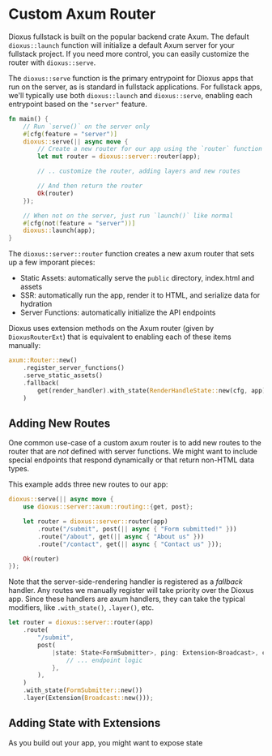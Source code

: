 # Custom Axum Router

Dioxus fullstack is built on the popular backend crate Axum. The default `dioxus::launch` function will initialize a default Axum server for your fullstack project. If you need more control, you can easily customize the router with `dioxus::serve`.

The `dioxus::serve` function is the primary entrypoint for Dioxus apps that run on the server, as is standard in fullstack applications. For fullstack apps, we'll typically use both `dioxus::launch` and `dioxus::serve`, enabling each entrypoint based on the `"server"` feature.

```rust
fn main() {
    // Run `serve()` on the server only
    #[cfg(feature = "server")]
    dioxus::serve(|| async move {
        // Create a new router for our app using the `router` function
        let mut router = dioxus::server::router(app);

        // .. customize the router, adding layers and new routes

        // And then return the router
        Ok(router)
    });

    // When not on the server, just run `launch()` like normal
    #[cfg(not(feature = "server"))]
    dioxus::launch(app);
}
```

The `dioxus::server::router` function creates a new axum router that sets up a few imporant pieces:

- Static Assets: automatically serve the `public` directory, index.html and assets
- SSR: automatically run the app, render it to HTML, and serialize data for hydration
- Server Functions: automatically initialize the API endpoints

Dioxus uses extension methods on the Axum router (given by `DioxusRouterExt`) that is equivalent to enabling each of these items manually:

```rust
axum::Router::new()
	.register_server_functions()
	.serve_static_assets()
	.fallback(
		get(render_handler).with_state(RenderHandleState::new(cfg, app)),
	)
```


## Adding New Routes

One common use-case of a custom axum router is to add new routes to the router that are *not* defined with server functions. We might want to include special endpoints that respond dynamically or that return non-HTML data types.

This example adds three new routes to our app:

```rust
dioxus::serve(|| async move {
    use dioxus::server::axum::routing::{get, post};

    let router = dioxus::server::router(app)
        .route("/submit", post(|| async { "Form submitted!" }))
        .route("/about", get(|| async { "About us" }))
        .route("/contact", get(|| async { "Contact us" }));

    Ok(router)
});
```

Note that the server-side-rendering handler is registered as a *fallback* handler. Any routes we manually register will take priority over the Dioxus app. Since these handlers are axum handlers, they can take the typical modifiers, like `.with_state()`, `.layer()`, etc.

```rust
let router = dioxus::server::router(app)
    .route(
        "/submit",
        post(
            |state: State<FormSubmitter>, ping: Extension<Broadcast>, cookie: TypedHeader<Cookie>| async {
                // ... endpoint logic
            },
        ),
    )
    .with_state(FormSubmitter::new())
    .layer(Extension(Broadcast::new()));
```

## Adding State with Extensions

As you build out your app, you might want to expose state
